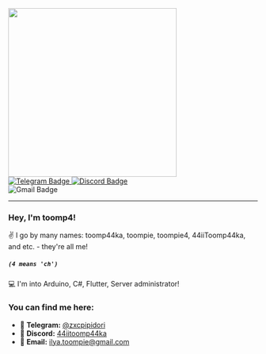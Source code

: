 <div align="left">
  <img src="https://media.tenor.com/v0iiMcNna4oAAAAd/capybara-capybara-hello.gif" width="340"/>
</div>

<div align="left">
  <a href="https://t.me/zxcpipidori">
    <img src="https://img.shields.io/badge/Telegram-blue?style=for-the-badge&logo=telegram&logoColor=white" alt="Telegram Badge"/>
  </a>

  <a href="https://discord.gg/wH4Epq5C">
    <img src="https://img.shields.io/badge/Discord-44iitoomp44ka-blue?style=for-the-badge&logo=discord&logoColor=white" alt="Discord Badge"/> 
  </a>
</div>

<div align="left">
    <img src="https://img.shields.io/badge/Gmail-ilya.toompie@gmail.com-white?style=for-the-badge&logo=Gmail&logoColor=red" alt="Gmail Badge"/>
</div>

---

### Hey, I'm toomp4!

✌️ I go by many names: toomp44ka, toompie, toompie4, 44iiToomp44ka, and etc. - they're all me! 
##### ```(4 means 'ch')```

💻 I'm into Arduino, C#, Flutter, Server administrator!


### You can find me here:

- 📱 **Telegram:** [@zxcpipidori](https://t.me/zxcpipidori)
- 💬 **Discord:** [44iitoomp44ka](https://discord.gg/wH4Epq5C)
- 📧 **Email:** [ilya.toompie@gmail.com](mailto:ilya.toompie@gmail.com)

